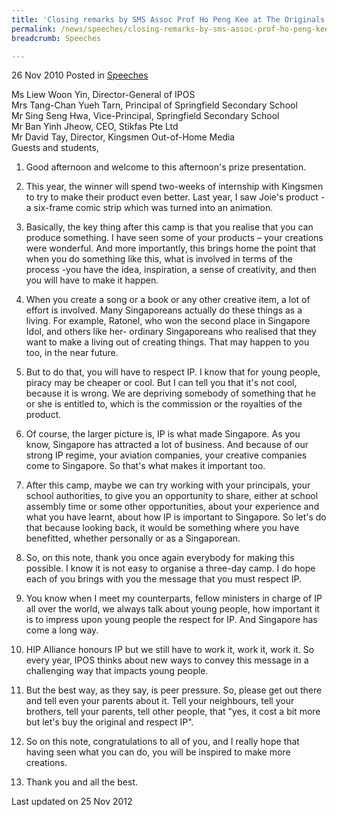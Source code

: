 ```yaml
---
title: 'Closing remarks by SMS Assoc Prof Ho Peng Kee at The Originals IP Champion Camp 2010 Judging and Prize Presentation'
permalink: /news/speeches/closing-remarks-by-sms-assoc-prof-ho-peng-kee-at-the-originals-ip-champion-camp-2010-judging-and/
breadcrumb: Speeches

---
```




26 Nov 2010 Posted in [Speeches](/news/speeches)


Ms Liew Woon Yin, Director-General of IPOS  
Mrs Tang-Chan Yueh Tarn, Principal of Springfield Secondary School  
Mr Sing Seng Hwa, Vice-Principal, Springfield Secondary School  
Mr Ban Yinh Jheow, CEO, Stikfas Pte Ltd  
Mr David Tay, Director, Kingsmen Out-of-Home Media  
Guests and students,  

1. Good afternoon and welcome to this afternoon's prize presentation.

2. This year, the winner will spend two-weeks of internship with Kingsmen to try to make their product even better. Last year, I saw Joie's product - a six-frame comic strip which was turned into an animation.

3. Basically, the key thing after this camp is that you realise that you can produce something. I have seen some of your products – your creations were wonderful. And more importantly, this brings home the point that when you do something like this, what is involved in terms of the process -you have the idea, inspiration, a sense of creativity, and then you will have to make it happen.

4. When you create a song or a book or any other creative item, a lot of effort is involved. Many Singaporeans actually do these things as a living. For example, Ratonel, who won the second place in Singapore Idol, and others like her- ordinary Singaporeans who realised that they want to make a living out of creating things. That may happen to you too, in the near future.

5. But to do that, you will have to respect IP. I know that for young people, piracy may be cheaper or cool. But I can tell you that it's not cool, because it is wrong. We are depriving somebody of something that he or she is entitled to, which is the commission or the royalties of the product.

6. Of course, the larger picture is, IP is what made Singapore. As you know, Singapore has attracted a lot of business. And because of our strong IP regime, your aviation companies, your creative companies come to Singapore. So that's what makes it important too.

7. After this camp, maybe we can try working with your principals, your school authorities, to give you an opportunity to share, either at school assembly time or some other opportunities, about your experience and what you have learnt, about how IP is important to Singapore. So let's do that because looking back, it would be something where you have benefitted, whether personally or as a Singaporean.

8. So, on this note, thank you once again everybody for making this possible. I know it is not easy to organise a three-day camp. I do hope each of you brings with you the message that you must respect IP.

9. You know when I meet my counterparts, fellow ministers in charge of IP all over the world, we always talk about young people, how important it is to impress upon young people the respect for IP. And Singapore has come a long way.

10. HIP Alliance honours IP but we still have to work it, work it, work it. So every year, IPOS thinks about new ways to convey this message in a challenging way that impacts young people.

11. But the best way, as they say, is peer pressure. So, please get out there and tell even your parents about it. Tell your neighbours, tell your brothers, tell your parents, tell other people, that "yes, it cost a bit more but let's buy the original and respect IP".

12. So on this note, congratulations to all of you, and I really hope that having seen what you can do, you will be inspired to make more creations.

13. Thank you and all the best.



<p class="right-side-updated">Last updated on 25 Nov 2012</p>
